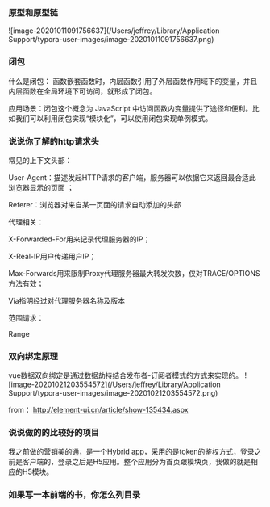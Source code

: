 ### 原型和原型链

![image-20201011091756637](/Users/jeffrey/Library/Application Support/typora-user-images/image-20201011091756637.png)

### 闭包

什么是闭包： 函数嵌套函数时，内层函数引用了外层函数作用域下的变量，并且内层函数在全局环境下可访问，就形成了闭包。

应用场景：闭包这个概念为 JavaScript 中访问函数内变量提供了途径和便利。比如我们可以利用闭包实现“模块化”，可以使用闭包实现单例模式。

### 说说你了解的http请求头

常见的上下文头部：

User-Agent：描述发起HTTP请求的客户端，服务器可以依据它来返回最合适此浏览器显示的页面 ；

Referer：浏览器对来自某一页面的请求自动添加的头部

代理相关：

X-Forwarded-For用来记录代理服务器的IP；

X-Real-IP用户传递用户IP；

Max-Forwards用来限制Proxy代理服务器最大转发次数，仅对TRACE/OPTIONS方法有效；

Via指明经过对代理服务器名称及版本

范围请求：

Range

### 双向绑定原理

vue数据双向绑定是通过数据劫持结合发布者-订阅者模式的方式来实现的。
![image-20201021203554572](/Users/jeffrey/Library/Application Support/typora-user-images/image-20201021203554572.png)

from： http://element-ui.cn/article/show-135434.aspx

### 说说做的的比较好的项目

我之前做的营销美的通，是一个Hybrid app，采用的是token的鉴权方式，登录之前是客户端的，登录之后是H5应用。整个应用分为首页跟模块页，我做的就是相应的H5模块。

### 如果写一本前端的书，你怎么列目录

